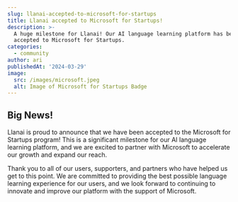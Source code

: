 ```yaml
---
slug: llanai-accepted-to-microsoft-for-startups
title: Llanai accepted to Microsoft for Startups!
description: >-
  A huge milestone for Llanai! Our AI language learning platform has been
  accepted to Microsoft for Startups.
categories:
  - community
author: ari
publishedAt: '2024-03-29'
image:
  src: /images/microsoft.jpeg
  alt: Image of Microsoft for Startups Badge
---
```


## Big News!

Llanai is proud to announce that we have been accepted to the Microsoft for Startups program! This is a significant milestone for our AI language learning platform, and we are excited to partner with Microsoft to accelerate our growth and expand our reach.

Thank you to all of our users, supporters, and partners who have helped us get to this point. We are committed to providing the best possible language learning experience for our users, and we look forward to continuing to innovate and improve our platform with the support of Microsoft.
